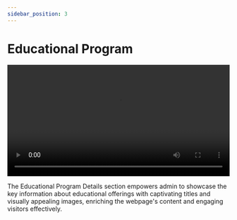 ```yaml
---
sidebar_position: 3
---
```


# Educational Program

<video width="100%" controls>
  <source src={require('@site/static/images/web/2.webm').default} type="video/webm" />
  Your browser does not support the video tag.
</video>

The Educational Program Details section empowers admin to showcase the key information about educational offerings with captivating titles and visually appealing images, enriching the webpage's content and engaging visitors effectively. 